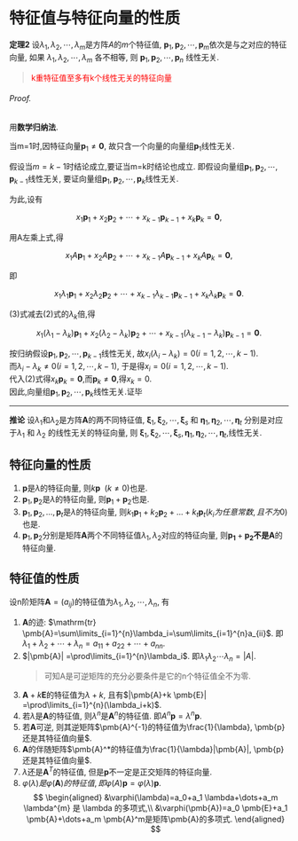 # 特征值与特征向量的性质

<b>定理2</b>
设$\lambda_1,\lambda_2,\cdots,\lambda_m$是方阵$A$的$m$个特征值,
$\pmb{p}_1,\pmb{p}_2,\cdots,\pmb{p}_m$依次是与之对应的特征向量,
如果 $\lambda_1,\lambda_2,\cdots,\lambda_m$ 各不相等, 则 $\pmb{p}_1,\pmb{p}_2,\cdots,\pmb{p}_n$ 线性无关.

> <font color=red>k重特征值至多有k个线性无关的特征向量</font>

###### Proof.

用**数学归纳法**.

当m=1时,因特征向量${\pmb{p}}_{1}\neq \mathbf {0}$,
故只含一个向量的向量组${\pmb{p}}_{1}$线性无关.

假设当$m=k-1$时结论成立,要证当m=k时结论也成立.
即假设向量组${\pmb{p}}_{1},{\pmb{p}}_{2},\cdots ,{\pmb{p}}_{k-1}$线性无关,
要证向量组${\pmb{p}}_{1},{\pmb{p}}_{2},\cdots ,{\pmb{p}}_{k}$线性无关.

为此,设有

$$
x_{1}{\pmb{p}}_{1}+x_{2}{\pmb{p}}_{2}+\cdots +x_{k-1}{\pmb{p}}_{k-1}+x_{k}{\pmb{p}}_{k}=\pmb{0} \tag{2},
$$

用A左乘上式,得

$$
x_{1}A{\pmb{p}}_{1}+x_{2}A{\pmb{p}}_{2}+\cdots +x_{k-1}A{\pmb{p}}_{k-1}+x_{k}A{\pmb{p}}_{k}=\mathbf {0},
$$

即

$$
x_{1}\lambda _{1}{\pmb{p}}_{1}+x_{2}\lambda _{2}{\pmb{p}}_{2}+\cdots +x_{k-1}\lambda _{k-1}{\pmb{p}}_{k-1}+x_{k}\lambda _{k}{\pmb{p}}_{k}=\mathbf {0} \tag{3}.
$$

(3)式减去(2)式的$\lambda _{k}$倍,得

$$
x_{1}(\lambda _{1}-\lambda _{k}){\pmb{p}}_{1}+x_{2}(\lambda _{2}-\lambda _{k}){\pmb{p}}_{2}+\cdots +x_{k-1}(\lambda _{k-1}-\lambda _{k}){\pmb{p}}_{k-1}=\mathbf {0} .
$$

按归纳假设${\pmb{p}}_{1},{\pmb{p}}_{2},\cdots ,{\pmb{p}}_{k-1}$线性无关,
故$x_{i}(\lambda _{i}-\lambda _{k})=0(i=1,2,\cdots ,k-1)$. <BR>
而$\lambda _{i}-\lambda _{k}\neq 0(i=1,2,\cdots ,k-1)$,
于是得$x_{i}=0(i=1,2,\cdots ,k-1)$. <BR>
代入(2)式得$x_{k}{\pmb{p}}_{k}=\mathbf {0}$,而${\pmb{p}}_{k}\neq \pmb{0}$,得$x_{k}=0$. <BR>
因此,向量组${\pmb{p}}_{1},{\pmb{p}}_{2},\cdots ,{\pmb{p}}_{k}$线性无关.证毕

---

<b>推论</b>
设$\lambda_1$和$\lambda_2$是方阵$\pmb{A}$的两不同特征值,
$\pmb{\xi}_1,\pmb{\xi}_2,\cdots,\pmb{\xi}_s$ 和 $\pmb{\eta}_1,\pmb{\eta}_2,\cdots,\pmb{\eta}_t$ 分别是对应于$\lambda_1$ 和 $\lambda_2$ 的线性无关的特征向量,
则 $\pmb{\xi}_1,\pmb{\xi}_2,\cdots,\pmb{\xi}_s,\pmb{\eta}_1,\pmb{\eta}_2,\cdots,\pmb{\eta}_t$,线性无关.

## 特征向量的性质

1. $\pmb{p}$是$\lambda$的特征向量, 则$k\pmb{p} \enspace(k \neq 0)$也是.
2. $\pmb{p}_1, \pmb{p}_2$是$\lambda$的特征向量, 则$\pmb{p}_1+\pmb{p}_2$也是.
3. $\pmb{p}_1, \pmb{p}_2, \dots, \pmb{p}_t$是$\lambda$的特征向量,
   则$k_1\pmb{p}_1+k_2\pmb{p}_2+\dots+k_t\pmb{p}_t(k_i为任意常数, 且不为0)$也是.
4. $\pmb{p}_1, \pmb{p}_2$分别是矩阵$\pmb{A}$两个不同特征值$\lambda_1,\lambda_2$对应的特征向量,
   则$\pmb{p_1}+\pmb{p_2}$**不是**$\pmb{A}$的特征向量.

## 特征值的性质

设n阶矩阵$\pmb{A}=(a_{ij})$的特征值为$\lambda_{1}, \lambda_{2}, \cdots, \lambda_{n}$, 有

1. $\pmb{A}$的迹: $\mathrm{tr} \pmb{A}=\sum\limits_{i=1}^{n}\lambda_i=\sum\limits_{i=1}^{n}a_{ii}$.
   即$\lambda_{1}+\lambda_{2}+ \cdots +\lambda_{n}=a_{11}+a_{22}+ \cdots +a_{nn}$.
2. $|\pmb{A}| =\prod\limits_{i=1}^{n}\lambda_i$.
   即$\lambda_{1}\lambda_{2} \cdots\lambda_{n}=|A|$.
   > 可知A是可逆矩阵的充分必要条件是它的n个特征值全不为零.
3. $\pmb{A}+k \pmb{E}$的特征值为$\lambda+k$, 且有$|\pmb{A}+k \pmb{E}| =\prod\limits_{i=1}^{n}(\lambda_i+k)$.
4. 若$\lambda$是$\pmb{A}$的特征值, 则$\lambda^{n}$是$\pmb{A}^{n}$的特征值.
   即$A^n\pmb{p}=\lambda^n \pmb{p}$.
5. 若$\pmb{A}$可逆, 则其逆矩阵$\pmb{A}^{-1}的特征值为\frac{1}{\lambda}, \pmb{p} 还是其特征值向量$.
6. $\pmb{A}$的伴随矩阵$\pmb{A}^*的特征值为\frac{1}{\lambda}|\pmb{A}|, \pmb{p} 还是其特征值向量$.
7. $\lambda$还是$\pmb{A}^T$的特征值, 但是$\pmb{p}$不一定是正交矩阵的特征向量.
8. $\varphi(\lambda)是 \varphi(\pmb{A})的特征值, 即\varphi(A)\pmb{p}=\varphi(\lambda)\pmb{p}.$
   $$
   \begin{aligned}
   	&\varphi(\lambda)=a_0+a_1 \lambda+\dots+a_m \lambda^{m} 是 \lambda 的多项式,\\
   	&\varphi(\pmb{A})=a_0 \pmb{E}+a_1 \pmb{A}+\dots+a_m \pmb{A}^m是矩阵\pmb{A}的多项式.
   \end{aligned}
   $$
